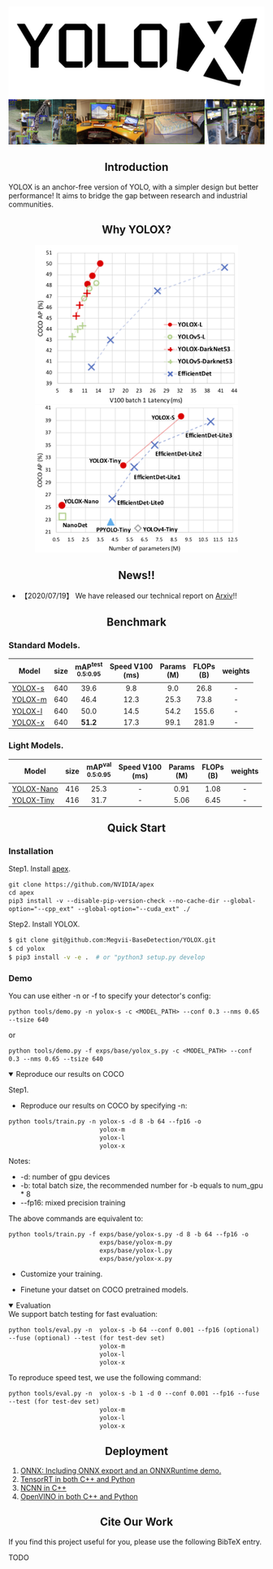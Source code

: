 <div align="center"><img src="assets/logo.png" width="600"></div>

<img src="assets/demo.png" >

## <div align="center">Introduction</div>
YOLOX is an anchor-free version of YOLO, with a simpler design but better performance! It aims to bridge the gap between research and industrial communities.


## <div align="center">Why YOLOX?</div>

<div align="center"><img src="assets/fig1.png" width="400" ><img src="assets/fig2.png" width="400"></div>

## <div align="center">News!!</div>
* 【2020/07/19】 We have released our technical report on [Arxiv](xxx)!!

## <div align="center">Benchmark</div>

### Standard Models.
|Model |size |mAP<sup>test<br>0.5:0.95 | Speed V100<br>(ms) | Params<br>(M) |FLOPs<br>(B)| weights |
| ------        |:---: | :---:       |:---:     |:---:  | :---: | :----: |
|[YOLOX-s]()    |640  |39.6      |9.8     |9.0 | 26.8 | - |
|[YOLOX-m]()    |640  |46.4      |12.3     |25.3 |73.8| - |
|[YOLOX-l]()    |640  |50.0  |14.5 |54.2| 155.6 | - |
|[YOLOX-x]()   |640  |**51.2**      | 17.3 |99.1 |281.9 | - |

### Light Models.
|Model |size |mAP<sup>val<br>0.5:0.95 |  Speed V100<br>(ms) | Params<br>(M) |FLOPs<br>(B)| weights |
| ------        |:---:  |  :---:       |:---:     |:---:  | :---: | :----: |
|[YOLOX-Nano]() |416  |25.3  |- | 0.91 |1.08 | - |
|[YOLOX-Tiny]() |416  |31.7  |- | 5.06 |6.45 | - |

## <div align="center">Quick Start</div>

### Installation

Step1. Install [apex](https://github.com/NVIDIA/apex).

```shell
git clone https://github.com/NVIDIA/apex
cd apex
pip3 install -v --disable-pip-version-check --no-cache-dir --global-option="--cpp_ext" --global-option="--cuda_ext" ./
```
Step2. Install YOLOX.
```bash
$ git clone git@github.com:Megvii-BaseDetection/YOLOX.git
$ cd yolox
$ pip3 install -v -e .  # or "python3 setup.py develop
```

### Demo

You can use either -n or -f to specify your detector's config:

```shell
python tools/demo.py -n yolox-s -c <MODEL_PATH> --conf 0.3 --nms 0.65 --tsize 640
```
or
```shell
python tools/demo.py -f exps/base/yolox_s.py -c <MODEL_PATH> --conf 0.3 --nms 0.65 --tsize 640
```


<details open>
<summary>Reproduce our results on COCO</summary>

Step1. 

* Reproduce our results on COCO by specifying -n:

```shell
python tools/train.py -n yolox-s -d 8 -b 64 --fp16 -o
                         yolox-m
                         yolox-l
                         yolox-x
```
Notes:
* -d: number of gpu devices
* -b: total batch size, the recommended number for -b equals to num_gpu * 8
* --fp16: mixed precision training

The above commands are equivalent to:

```shell
python tools/train.py -f exps/base/yolox-s.py -d 8 -b 64 --fp16 -o
                         exps/base/yolox-m.py
                         exps/base/yolox-l.py
                         exps/base/yolox-x.py
```

* Customize your training.

* Finetune your datset on COCO pretrained models.
</details>

<details open>
<summary>Evaluation</summary>
We support batch testing for fast evaluation:

```shell
python tools/eval.py -n  yolox-s -b 64 --conf 0.001 --fp16 (optional) --fuse (optional) --test (for test-dev set) 
                         yolox-m
                         yolox-l
                         yolox-x
```

To reproduce speed test, we use the following command:
```shell
python tools/eval.py -n  yolox-s -b 1 -d 0 --conf 0.001 --fp16 --fuse --test (for test-dev set) 
                         yolox-m
                         yolox-l
                         yolox-x
```

## <div align="center">Deployment</div>

</details>

1.  [ONNX: Including ONNX export and an ONNXRuntime demo.]()
2.  [TensorRT in both C++ and Python]()
3.  [NCNN in C++]()
4.  [OpenVINO in both C++ and Python]()

## <div align="center">Cite Our Work</div>


If you find this project useful for you, please use the following BibTeX entry.

TODO

